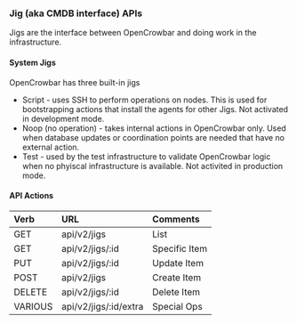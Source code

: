 ### Jig (aka CMDB interface) APIs

Jigs are the interface between OpenCrowbar and doing work in the infrastructure.

#### System Jigs

OpenCrowbar has three built-in jigs

* Script - uses SSH to perform operations on nodes.  This is used for bootstrapping actions that install the agents for other Jigs.  Not activated in development mode.
* Noop (no operation) - takes internal actions in OpenCrowbar only.  Used when database updates or coordination points are needed that have no external action.
* Test - used by the test infrastructure to validate OpenCrowbar logic when no phyiscal infrastructure is available.  Not activited in production mode.

#### API Actions

| Verb | URL | Comments |
|:------|:-----------------------|:----------------|
| GET  |api/v2/jigs |List |
| GET  |api/v2/jigs/:id |Specific Item |
| PUT  |api/v2/jigs/:id |Update Item |
| POST  |api/v2/jigs |Create Item |
| DELETE  |api/v2/jigs/:id |Delete Item |
| VARIOUS  |api/v2/jigs/:id/extra |Special Ops |
